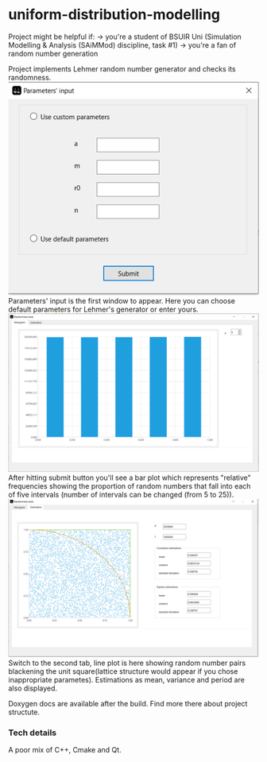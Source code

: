# uniform-distribution-modelling
Project might be helpful if:
-> you're a student of BSUIR Uni (Simulation Modelling & Analysis (SAiMMod) discipline, task #1)
-> you're a fan of random number generation

Project implements Lehmer random number generator and checks its randomness.
![image](./screenshots/input_img.png)
Parameters' input is the first window to appear. Here you can choose default parameters for Lehmer's generator or enter yours.
![image](./screenshots/bar_plot_img.png)
After hitting submit button you'll see a bar plot which represents "relative" frequencies showing the proportion of random numbers that fall into each of five intervals (number of intervals can be changed (from 5 to 25)).
![image](./screenshots/line_plot_n_estimations.png)
Switch to the second tab, line plot is here showing random number pairs blackening the unit square(lattice structure would appear if you chose inappropriate parametes).
Estimations as mean, variance and period are also displayed.

Doxygen docs are available after the build. Find more there about project structute.

### Tech details 
A poor mix of C++, Cmake and Qt. 
